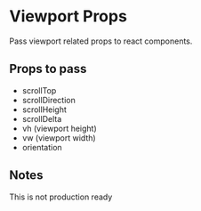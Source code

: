# Viewport Props

Pass viewport related props to react components.

## Props to pass

 * scrollTop
 * scrollDirection
 * scrollHeight
 * scrollDelta
 * vh (viewport height)
 * vw (viewport width)
 * orientation

## Notes

This is not production ready

